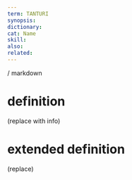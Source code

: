 ```yaml
---
term: TANTURI
synopsis:
dictionary:
cat: Name
skill: 
also: 
related: 
---
```

/ 
  markdown
  # definition
  (replace with info)
  # extended definition
  (replace)
